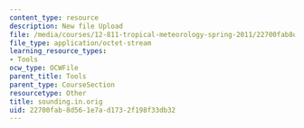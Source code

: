 ```yaml
---
content_type: resource
description: New file Upload
file: /media/courses/12-811-tropical-meteorology-spring-2011/22700fab8d561e7ad1732f198f33db32_sounding.in.orig
file_type: application/octet-stream
learning_resource_types:
- Tools
ocw_type: OCWFile
parent_title: Tools
parent_type: CourseSection
resourcetype: Other
title: sounding.in.orig
uid: 22700fab-8d56-1e7a-d173-2f198f33db32
---
```

